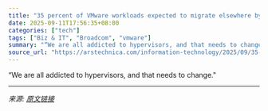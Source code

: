 ```yaml
---
title: "35 percent of VMware workloads expected to migrate elsewhere by 2028"
date: 2025-09-11T17:56:35+08:00
categories: ["tech"]
tags: ["Biz & IT", "Broadcom", "vmware"]
summary: "“We are all addicted to hypervisors, and that needs to change.\""
source_url: "https://arstechnica.com/information-technology/2025/09/35-percent-of-vmware-workloads-expected-to-migrate-elsewhere-by-2028/"
---
```


“We are all addicted to hypervisors, and that needs to change."

---

*来源: [原文链接](https://arstechnica.com/information-technology/2025/09/35-percent-of-vmware-workloads-expected-to-migrate-elsewhere-by-2028/)*
